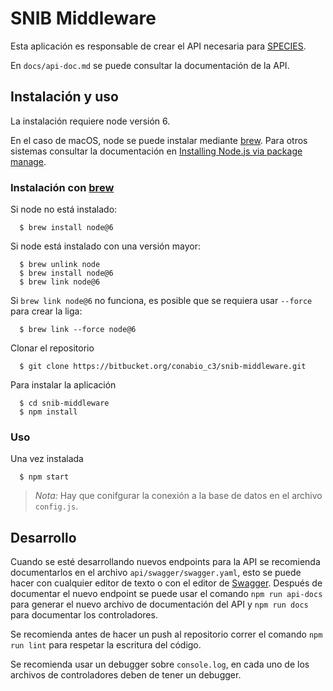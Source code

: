 # SNIB Middleware

Esta aplicación es responsable de crear el API necesaria para [SPECIES][sp].

En `docs/api-doc.md` se puede consultar la documentación de la API.

## Instalación y uso

La instalación requiere node versión 6. 

En el caso de macOS, node se puede instalar mediante [brew][brew]. Para otros sistemas consultar la documentación en [Installing Node.js via package manage][node-package-managers].

### Instalación con [brew][brew]

Si node no está instalado:

```
  $ brew install node@6
```

Si node está instalado con una versión mayor:

```
  $ brew unlink node
  $ brew install node@6
  $ brew link node@6
```

Si `brew link node@6` no funciona, es posible que se requiera usar `--force` para crear la liga:

```
  $ brew link --force node@6
```



Clonar el repositorio

```
  $ git clone https://bitbucket.org/conabio_c3/snib-middleware.git
```

Para instalar la aplicación

```
  $ cd snib-middleware
  $ npm install
```

### Uso

Una vez instalada

```
  $ npm start
```

>  _Nota:_ Hay que conifgurar la conexión a la base de datos en el archivo 
>  `config.js`.

## Desarrollo

Cuando se esté desarrollando nuevos endpoints para la API se recomienda 
documentarlos en el archivo `api/swagger/swagger.yaml`, esto se 
puede hacer con cualquier editor de texto o con el editor de [Swagger][swagger].
Después de documentar el nuevo endpoint se puede usar el comando 
`npm run api-docs` para generar el nuevo archivo de documentación
del API y `npm run docs` para documentar los controladores. 

Se recomienda antes de hacer un push al repositorio correr el comando
`npm run lint` para respetar la escritura del código.

Se recomienda usar un debugger sobre `console.log`, en cada uno de los archivos
de controladores deben de tener un debugger.

[sp]: http://species.conabio.gob.mx/ 
[swagger]: http://swagger.io/
[node-package-managers]: https://nodejs.org/en/download/package-manager/
[brew]: https://brew.sh/
